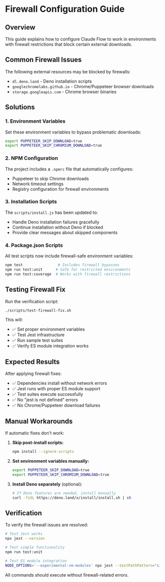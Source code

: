 # Firewall Configuration Guide

## Overview
This guide explains how to configure Claude Flow to work in environments with firewall restrictions that block certain external downloads.

## Common Firewall Issues
The following external resources may be blocked by firewalls:
- `dl.deno.land` - Deno installation scripts
- `googlechromelabs.github.io` - Chrome/Puppeteer browser downloads
- `storage.googleapis.com` - Chrome browser binaries

## Solutions

### 1. Environment Variables
Set these environment variables to bypass problematic downloads:

```bash
export PUPPETEER_SKIP_DOWNLOAD=true
export PUPPETEER_SKIP_CHROMIUM_DOWNLOAD=true
```

### 2. NPM Configuration
The project includes a `.npmrc` file that automatically configures:
- Puppeteer to skip Chrome downloads
- Network timeout settings
- Registry configuration for firewall environments

### 3. Installation Scripts
The `scripts/install.js` has been updated to:
- Handle Deno installation failures gracefully
- Continue installation without Deno if blocked
- Provide clear messages about skipped components

### 4. Package.json Scripts
All test scripts now include firewall-safe environment variables:
```bash
npm test                # Includes firewall bypasses
npm run test:unit      # Safe for restricted environments
npm run test:coverage  # Works with firewall restrictions
```

## Testing Firewall Fix
Run the verification script:
```bash
./scripts/test-firewall-fix.sh
```

This will:
- ✅ Set proper environment variables
- ✅ Test Jest infrastructure
- ✅ Run sample test suites
- ✅ Verify ES module integration works

## Expected Results
After applying firewall fixes:
- ✅ Dependencies install without network errors
- ✅ Jest runs with proper ES module support
- ✅ Test suites execute successfully
- ✅ No "jest is not defined" errors
- ✅ No Chrome/Puppeteer download failures

## Manual Workarounds
If automatic fixes don't work:

1. **Skip post-install scripts:**
   ```bash
   npm install --ignore-scripts
   ```

2. **Set environment variables manually:**
   ```bash
   export PUPPETEER_SKIP_DOWNLOAD=true
   export PUPPETEER_SKIP_CHROMIUM_DOWNLOAD=true
   ```

3. **Install Deno separately** (optional):
   ```bash
   # If Deno features are needed, install manually
   curl -fsSL https://deno.land/x/install/install.sh | sh
   ```

## Verification
To verify the firewall issues are resolved:
```bash
# Test Jest works
npx jest --version

# Test simple functionality
npm run test:unit

# Test ES module integration
NODE_OPTIONS='--experimental-vm-modules' npx jest --testPathPattern="simple-example"
```

All commands should execute without firewall-related errors.